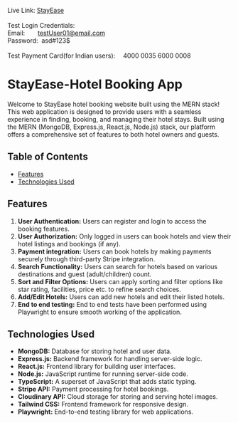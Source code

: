 Live Link: [StayEase](https://mern-booking-app-hxcp.onrender.com/)</br>
</br>Test Login Credentials:</br>
Email: &ensp;&emsp; testUser01@email.com </br>
Password: &nbsp;asd#123$ </br>
</br>Test Payment Card(for Indian users):&emsp; 4000 0035 6000 0008</br>


# StayEase-Hotel Booking App
Welcome to StayEase hotel booking website built using the MERN stack! This web application is designed to provide users with a seamless experience in finding, booking, and managing their hotel stays. Built using the MERN (MongoDB, Express.js, React.js, Node.js) stack, our platform offers a comprehensive set of features to both hotel owners and guests.

## Table of Contents
- [Features](#features)
- [Technologies Used](#technologies-used)



## Features
1. **User Authentication:** Users can register and login to access the booking features.
2. **User Authorization:** Only logged in users can book hotels and view their hotel listings and bookings (if any).
3. **Payment integration:** Users can book hotels by making payments securely through third-party Stripe integration. 
4. **Search Functionality:** Users can search for hotels based on various destinations and guest (adult/children) count.
5. **Sort and Filter Options:** Users can apply sorting and filter options like star rating, facilities, price etc. to refine search choices.
6. **Add/Edit Hotels:** Users can add new hotels and edit their listed hotels.
7. **End to end testing:** End to end tests have been performed using Playwright to ensure smooth working of the application.


## Technologies Used
- **MongoDB:** Database for storing hotel and user data.
- **Express.js:** Backend framework for handling server-side logic.
- **React.js:** Frontend library for building user interfaces.
- **Node.js:** JavaScript runtime for running server-side code.
- **TypeScript:** A superset of JavaScript that adds static typing.
- **Stripe API:** Payment processing for hotel bookings.
- **Cloudinary API:** Cloud storage for storing and serving hotel images.
- **Tailwind CSS:** Frontend framework for responsive design.
- **Playwright:** End-to-end testing library for web applications.




